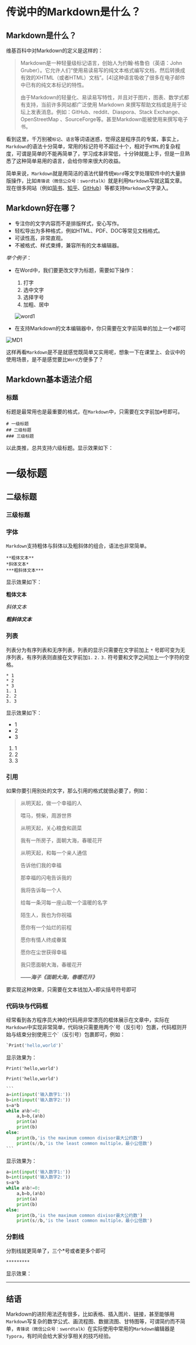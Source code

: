 # 传说中的Markdown是什么？

## Markdown是什么？

维基百科中对Markdown的定义是这样的：

> Markdown是一种轻量级标记语言，创始人为约翰·格鲁伯（英语：John Gruber）。它允许人们“使用易读易写的纯文本格式编写文档，然后转换成有效的XHTML（或者HTML）文档”。[4]这种语言吸收了很多在电子邮件中已有的纯文本标记的特性。
>
> 由于Markdown的轻量化、易读易写特性，并且对于图片，图表、数学式都有支持，当前许多网站都广泛使用 Markdown 来撰写帮助文档或是用于论坛上发表消息。例如：GitHub、reddit、Diaspora、Stack Exchange、OpenStreetMap 、SourceForge等。甚至Markdown能被使用来撰写电子书。      

看到这里，千万别被`标记`、`语言`等词语迷惑，觉得这是程序员的专属，事实上，`Markdown`的语法十分简单，常用的标记符号不超过十个，相对于`HTML`的复杂程度，可谓是简单的不能再简单了，学习成本非常低，十分钟就能上手，但是一旦熟悉了这种简单易用的语言，会给你带来很大的收益。       

简单来说，`Markdown`就是用简洁的语法代替传统`Word`等文字处理软件中的大量排版操作，比如`青锋说（微信公众号：swordtalk）`就是利用`Markdown`写就这篇文章。现在很多网站（例如[简书](www.jianshu.com)、[知乎](www.zhihu.com)、[GitHub](www.github.com)）等都支持`Markdown`文字录入。

## Markdown好在哪？

* 专注你的文字内容而不是排版样式，安心写作。
* 轻松导出为多种格式，例如HTML、PDF、DOC等常见文档格式。
* 可读性高，非常直观。
* 不被格式、样式束缚，兼容所有的文本编辑器。

*举个例子*：

* 在Word中，我们要更改文字为标题，需要如下操作：

  1. 打字
  2. 选中文字
  3. 选择字号
  4. 加粗、居中

  ![word1](C:\Users\郭文川\Desktop\GIF\word1.gif)

* 在支持Markdown的文本编辑器中，你只需要在文字前简单的加上一个`#`即可

![MD1](C:\Users\郭文川\Desktop\GIF\MD1.gif)



这样再看`Markdown`是不是就感觉既简单又实用呢，想象一下在课堂上、会议中的使用场景，是不是感觉要比`Word`方便多了？

## Markdown基本语法介绍

### 标题

标题是最常用也是最重要的格式，在`Markdown`中，只需要在文字前加`#`号即可。

```
# 一级标题
## 二级标题
### 三级标题
```

以此类推，总共支持六级标题。显示效果如下：

# 一级标题

## 二级标题

### 三级标题

### 字体

`Markdown`支持粗体与斜体以及粗斜体的组合，语法也非常简单。

```
**粗体文本**
*斜体文本*
***粗斜体文本***
```

显示效果如下：

**粗体文本**

*斜体文本*

***粗斜体文本***

### 列表

列表分为有序列表和无序列表，列表的显示只需要在文字前加上  `*` 号即可变为无序列表，有序列表则直接在文字前加`1.` `2.` `3.` 符号要和文字之间加上一个字符的空格。

```
* 1
* 2
* 3
1. 1
2. 2
3. 3
```

显示效果如下：

* 1
* 2
* 3
1. 1
2. 2
3. 3

### 引用

如果你要引用别处的文字，那么引用的格式就很必要了，例如：

> 从明天起，做一个幸福的人
>
> 喂马，劈柴，周游世界
>
> 从明天起，关心粮食和蔬菜
>
> 我有一所房子，面朝大海，春暖花开
>
> 从明天起，和每一个亲人通信
>
> 告诉他们我的幸福
>
> 那幸福的闪电告诉我的
>
> 我将告诉每一个人
>
> 给每一条河每一座山取一个温暖的名字
>
> 陌生人，我也为你祝福
>
> 愿你有一个灿烂的前程
>
> 愿你有情人终成眷属
>
> 愿你在尘世获得幸福
>
> 我只愿面朝大海，春暖花开
>
> ***——海子《面朝大海，春暖花开》***

要实现这种效果，只需要在文本钱加入`>`即尖括号符号即可

### 代码块与代码框

经常看到各方程序员大神的代码用非常漂亮的框体展示在文章中，实际在`Markdown`中实现非常简单，代码块只需要用两个\`号（反引号）包裹，代码框则开始与结束分别使用三个\`（反引号）包裹即可，例如：

```python
`Print('hello,world')`
```

显示效果为：

`Print('hello,world')`

`Print('hello,world')`

```python
​```
a=int(input('输入数字1:'))
b=int(input('输入数字2:'))
s=a*b
while a%b!=0:
    a,b=b,(a%b)
    print(a)
    print(b)
else:
    print(b,'is the maximum common divisor最大公约数')
    print(s//b,'is the least common multiple，最小公倍数')
​```
```

显示效果为：

```python
a=int(input('输入数字1:'))
b=int(input('输入数字2:'))
s=a*b
while a%b!=0:
    a,b=b,(a%b)
    print(a)
    print(b)
else:
    print(b,'is the maximum common divisor最大公约数')
    print(s//b,'is the least common multiple，最小公倍数')
```

### 分割线

分割线就更简单了，三个\*号或者更多个即可

```
*********
```

显示效果：

***



## 结语

Markdown的进阶用法还有很多，比如表格、插入图片、链接，甚至能够用`Markdown`写复杂的数学公式、画流程图、数据流图、甘特图等，可谓简约而不简单，`青锋说（微信公众号：swordtalk）`在实际使用中常用的`Markdown`编辑器是`Typora`，有时间会给大家分享相关的技巧经验。